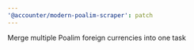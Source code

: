 ```yaml
---
'@accounter/modern-poalim-scraper': patch
---
```


Merge multiple Poalim foreign currencies into one task
